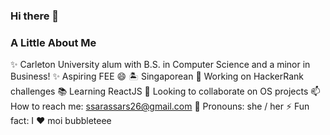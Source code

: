 ### Hi there 👋

### A Little About Me
✨ Carleton University alum with B.S. in Computer Science and a minor in Business!
✨ Aspiring FEE 😄
🏝️ Singaporean
🔭 Working on HackerRank challenges
📚 Learning ReactJS
👯 Looking to collaborate on OS projects
📫 How to reach me: ssarassars26@gmail.com
🌈 Pronouns: she / her
⚡ Fun fact: I ❤ moi bubbleteee 

